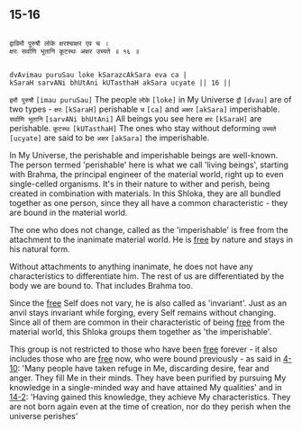 ## 15-16


```shloka-sa

द्वाविमौ पुरुषौ लोके क्षरश्चाक्षर एव च ।
क्षरः सर्वाणि भूतानि कूटस्थः अक्षर उच्यते ॥ १६ ॥

```
```shloka-sa-hk

dvAvimau puruSau loke kSarazcAkSara eva ca |
kSaraH sarvANi bhUtAni kUTasthaH akSara ucyate || 16 ||

```
`इमौ पुरुषौ` `[imau puruSau]` The people `लोके` `[loke]` in My Universe `द्वौ` `[dvau]` are of two types - `क्षरः` `[kSaraH]` perishable `च` `[ca]` and `अक्षर` `[akSara]` imperishable. `सर्वाणि भूतानि` `[sarvANi bhUtAni]` All beings you see here `क्षरः` `[kSaraH]` are perishable. `कूटस्थः` `[kUTasthaH]` The ones who stay without deforming `उच्यते` `[ucyate]` are said to be `अक्षर` `[akSara]` the imperishable.

In My Universe, the perishable and imperishable beings are well-known. The person termed 'perishable' here is what we call 'living beings', starting with Brahma, the principal engineer of the material world, right up to even single-celled organisms. It's in their nature to wither and perish, being created in combination with materials. In this Shloka, they are all bundled together as one person, since they all have a common characteristic - they are bound in the material world.

The one who does not change, called as the 'imperishable' is free from the attachment to the inanimate material world. He is 
[free](Back-to-Basics.md#Moksha)
 by nature and stays in his natural form. 

Without attachments to anything inanimate, he does not have any characteristics to differentiate him. The rest of us are differentiated by the body we are bound to. That includes Brahma too. 

Since the 
[free](Back-to-Basics.md#Moksha)
 Self does not vary, he is also called as 'invariant'. Just as an anvil stays invariant while forging, every Self remains without changing. Since all of them are common in their characteristic of being 
[free](Back-to-Basics.md#Moksha)
 from the material world, this Shloka groups them together as 'the imperishable'. 

This group is not restricted to those who have been 
[free](Back-to-Basics.md#Moksha)
 forever - it also includes those who are 
[free](Back-to-Basics.md#Moksha)
 now, who were bound previously - as said in [4-10](4-10.md): 'Many people have taken refuge in Me, discarding desire, fear and anger. They fill Me in their minds. They have been purified by pursuing My knowledge in a single-minded way and have attained My qualities' and in [14-2](14-2.md): 'Having gained this knowledge, they achieve My characteristics. They are not born again even at the time of creation, nor do they perish when the universe perishes'


